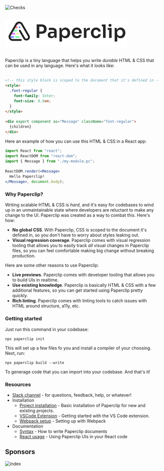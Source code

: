 ![Checks](https://github.com/crcn/paperclip/workflows/Checks/badge.svg?branch=master)

<br />

<div style="text-align: left; margin-bottom: 32px;">
  <img src="assets/logo-outline-5.png" width="400">
</div>

<!-- ✨ **Wanna kick the tires around a bit? Check out the [Playground](http://playground.paperclip.dev)!** ✨ -->


Paperclip is a tiny language that helps you write _durable_ HTML & CSS that can be used in any language. Here's what it looks like:

```html

<!-- this style block is scoped to the document that it's defined in -->
<style>
  .font-regular {
    font-family: Inter;
    font-size: 0.8em;
  }
</style>

<div export component as="Message" className="font-regular">
  {children}
</div>
```

Here an example of how you can use this HTML & CSS in a React app:

```jsx
import React from "react";
import ReactDOM from "react-dom";
import { Message } from "./my-module.pc";

ReactDOM.render(<Message>
  Hello Paperclip!
</Message>, document.body);
```

### Why Paperclip?

Writing scalable HTML & CSS is _hard_, and it's easy for codebases to wind up in an unmaintainable state where developers are reluctant to make any change to the UI. Paperclip was created as a way to combat this. Here's how:

- **No global CSS**. With Paperclip, CSS is scoped to the document it's defined in, so you don't have to worry about styles leaking out. 
- **Visual regression coverage**. Paperclip comes with visual regression tooling that allows you to easily track _all_ visual changes in Paperclip files, so you can feel comfortable making big change without breaking production. 

Here are some other reasons to use Paperclip:

- **Live previews**. Paperclip comes with developer tooling that allows you to build UIs in realtime. 
- **Use existing knowledge**. Paperclip is basically HTML & CSS with a few additional features, so you can get started using Paperclip pretty quickly. 
- **Rich linting**. Paperclip comes with linting tools to catch issues with HTML around structure, a11y, etc.
<!-- - **Long shelf life**. Paperclip UIs are decoupled from the rest of your codebase -- you can even re-use them with  -->




### Getting started

Just run this command in your codebase:

```
npx paperclip init
```

This will set up a few files fo you and install a compiler of your choosing. Next, run:

```
npx paperclip build --write
```

To generage code that you can import into your codebase. And that's it! 


### Resources

- [Slack channel](https://join.slack.com/t/paperclipglobal/shared_invite/zt-o6bbeo6d-2zdyFdR5je8PjCp6buF_Gg) - for questions, feedback, help, or whatever! 
- Installation
  - [Project installation](https://paperclip.dev/docs/) - Basic installation of Paperclip for new and existing projects.
  - [VSCode Extension](https://paperclip.dev/docs/) - Getting started with the VS Code extension.
  - [Webpack setup](https://paperclip.dev/docs/configure-webpack) - Setting up with Webpack
- Documentation
  - [Syntax](https://paperclip.dev/docs/usage-syntax) - How to write Paperclip documents
  - [React usage](https://paperclip.dev/docs/usage-react) - Using Paperclip UIs in your React code



## Sponsors

![index](https://user-images.githubusercontent.com/757408/105444620-254d8d80-5ca9-11eb-97c8-9c0fd66408d4.png)


